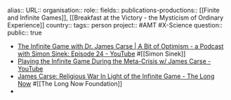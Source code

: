 alias::
URL:: 
organisation::
role::
fields::
publications-productions:: [[Finite and Infinite Games]], [[Breakfast at the Victory - the Mysticism of Ordinary Experience]] 
country::
tags:: person
project:: #AMT #X-Science 
question::
public:: true

- [The Infinite Game with Dr. James Carse | A Bit of Optimism - a Podcast with Simon Sinek: Episode 24 - YouTube](https://www.youtube.com/watch?v=r6ME0_iXr4M) #[[Simon Sinek]]
- [Playing the Infinite Game During the Meta-Crisis w/ James Carse - YouTube](https://www.youtube.com/watch?v=EFKa3zRFo7o)
- [James Carse: Religious War In Light of the Infinite Game - The Long Now](https://longnow.org/seminars/02005/jan/14/religious-war-in-light-of-the-infinite-game/) #[[The Long Now Foundation]]
-
